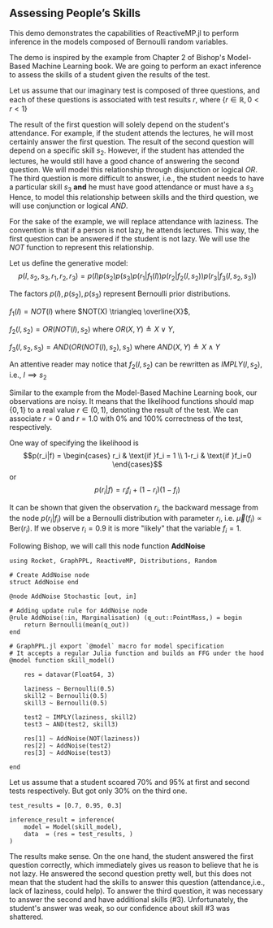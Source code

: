 ## Assessing People’s Skills

This demo demonstrates the capabilities of ReactiveMP.jl to perform inference in the models composed of Bernoulli random variables.

The demo is inspired by the example from Chapter 2 of Bishop's Model-Based Machine Learning book.
We are going to perform an exact inference to assess the skills of a student given the results of the test.

Let us assume that our imaginary test is composed of three questions, and each of these questions is associated with test results $r$, where $\{r \in \mathbb{R}, 0 < r < 1\}$

The result of the first question will solely depend on the student's attendance. For example, if the student attends the lectures, he will most certainly answer the first question.
The result of the second question will depend on a specific skill $s_2$. However, if the student has attended the lectures, he would still have a good chance of answering the second question.
We will model this relationship through disjunction or logical $OR$.
The third question is more difficult to answer, i.e., the student needs to have a particular skill $s_3$ __and__ he must have good attendance or must have a $s_3$
Hence, to model this relationship between skills and the third question, we will use conjunction or logical $AND$.

For the sake of the example, we will replace attendance with laziness. The convention is that if a person is not lazy, he attends lectures.
This way, the first question can be answered if the student is not lazy. We will use the $NOT$ function to represent this relationship.

Let us define the generative model:
$$p(l, s_2, s_3, r_1, r_2, r_3)=p(l)p(s_2)p(s_3)p(r_1|f_1(l))p(r_2|f_2(l, s_2))p(r_3|f_3(l, s_2, s_3))$$

The factors $p(l), p(s_2), p(s_3)$ represent Bernoulli prior distributions. 

$f_1(l) = NOT(l)$ where $NOT(X) \triangleq \overline{X}$, 

$f_2(l, s_2) = OR(NOT(l), s_2)$ where $OR(X, Y) \triangleq X \vee Y$, 

$f_3(l, s_2, s_3) = AND(OR(NOT(l), s_2), s_3)$ where $AND(X, Y) \triangleq X \land Y$

An attentive reader may notice that $f_2(l, s_2)$ can be rewritten as $IMPLY(l, s_2)$, i.e., $l\implies s_2$ 

Similar to the example from the Model-Based Machine Learning book, our observations are noisy. It means that the likelihood functions should map $\{0, 1\}$ to a real value $r \in (0, 1)$, denoting the result of the test. We can associate $r=0$ and $r=1.0$ with $0\%$ and $100\%$ correctness of the test, respectively.

One way of specifying the likelihood is $$p(r_i|f) = \begin{cases} r_i & \text{if }f_i = 1 \\
1-r_i & \text{if }f_i=0 \end{cases}$$
or $$p(r_i|f)=r_if_i+(1-r_i)(1-f_i)$$

It can be shown that given the observation $r_i$, the backward message from the node $p(r_i|f_i)$ will be a Bernoulli distribution with parameter $r_i$, i.e. $\overleftarrow{\mu}({f_i})\propto\mathrm{Ber}(r_i)$. 
If we observe $r_i=0.9$ it is more "likely" that the variable $f_i=1$.

Following Bishop, we will call this node function __AddNoise__

```@example skills
using Rocket, GraphPPL, ReactiveMP, Distributions, Random
```

```@example skills
# Create AddNoise node
struct AddNoise end

@node AddNoise Stochastic [out, in]
```

```@example skills
# Adding update rule for AddNoise node
@rule AddNoise(:in, Marginalisation) (q_out::PointMass,) = begin     
    return Bernoulli(mean(q_out))
end
```

```@example skills
# GraphPPL.jl export `@model` macro for model specification
# It accepts a regular Julia function and builds an FFG under the hood
@model function skill_model()

    res = datavar(Float64, 3)

    laziness ~ Bernoulli(0.5)
    skill2 ~ Bernoulli(0.5)
    skill3 ~ Bernoulli(0.5)

    test2 ~ IMPLY(laziness, skill2)
    test3 ~ AND(test2, skill3)
    
    res[1] ~ AddNoise(NOT(laziness))
    res[2] ~ AddNoise(test2)
    res[3] ~ AddNoise(test3)

end
```

Let us assume that a student scoared $70\%$ and $95\%$ at first and second tests respectively. But got only $30\%$ on the third one. 

```@example skills
test_results = [0.7, 0.95, 0.3]

inference_result = inference(
    model = Model(skill_model),
    data  = (res = test_results, )
)
```
The results make sense. On the one hand, the student answered the first question correctly, which immediately gives us reason to believe that he is not lazy. He answered the second question pretty well, but this does not mean that the student had the skills to answer this question (attendance,i.e., lack of laziness, could help). To answer the third question, it was necessary to answer the second and have additional skills (#3). Unfortunately, the student's answer was weak, so our confidence about skill #3 was shattered.